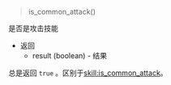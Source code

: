 > is_common_attack()

是否是攻击技能

* 返回
    * result (boolean) - 结果

总是返回 `true` 。区别于[skill:is_common_attack]。

[skill:is_common_attack]: /ac/API/skill/is_common_attack
